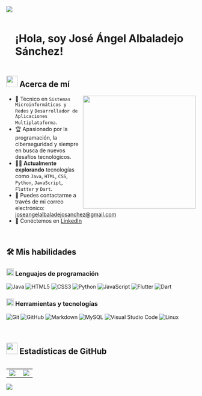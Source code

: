 <!--horizontal divider (gradient)-->
<img src="https://user-images.githubusercontent.com/73097560/115834477-dbab4500-a447-11eb-908a-139a6edaec5c.gif">

<!--h1 without bottom border-->
<div id="user-content-toc">
  <ul align="left">
    <summary><h1 style="display: inline-block">¡Hola, soy José Ángel Albaladejo Sánchez!</h1></summary>
  </ul>
</div>

<!--About Me-->
## <picture><img src="https://github.com/7oSkaaa/7oSkaaa/blob/main/Images/about_me.gif?raw=true" width="30px"></picture> Acerca de mí

<picture><img align="right" src="https://media.giphy.com/media/SWoSkN6DxTszqIKEqv/giphy.gif" width="300px"></picture>

- :school: Técnico en `Sistemas Microinformáticos y Redes` y `Desarrollador de Aplicaciones Multiplataforma`.
- :trophy: Apasionado por la programación, la ciberseguridad y siempre en busca de nuevos desafíos tecnológicos.
- :technologist: **Actualmente explorando** tecnologías como `Java`, `HTML`, `CSS`, `Python`, `JavaScript`, `Flutter` y `Dart`.
- :email: Puedes contactarme a través de mi correo electrónico: [joseangelalbaladejosanchez@gmail.com](mailto:joseangelalbaladejosanchez@gmail.com)
- :link: Conéctemos en [LinkedIn](https://www.linkedin.com/in/jose-%C3%A1ngel-albaladejo-s%C3%A1nchez-517775336/)

<br>

## 🛠️ Mis habilidades

### <picture><img src="https://github.com/7oSkaaa/7oSkaaa/blob/main/Images/Programming_Languages.gif?raw=true" width="20px"></picture> Lenguajes de programación

![Java](https://img.shields.io/badge/Java-F7DF1E?style=flat-square&logo=Java&logoColor=white)
![HTML5](https://img.shields.io/badge/HTML-E34F26?style=flat-square&logo=HTML5&logoColor=white)
![CSS3](https://img.shields.io/badge/CSS-1572B6?style=flat-square&logo=CSS3&logoColor=white)
![Python](https://img.shields.io/badge/Python-3776AB?style=flat-square&logo=Python&logoColor=white)
![JavaScript](https://img.shields.io/badge/JavaScript-F7DF1E?style=flat-square&logo=JavaScript&logoColor=white)
![Flutter](https://img.shields.io/badge/Flutter-02569B?style=flat-square&logo=Flutter&logoColor=white)
![Dart](https://img.shields.io/badge/Dart-0175C2?style=flat-square&logo=Dart&logoColor=white)

### <picture><img src="https://github.com/7oSkaaa/7oSkaaa/blob/main/Images/Software_Tools.gif?raw=true" width="20px"></picture> Herramientas y tecnologías

![Git](https://img.shields.io/badge/Git-F05032?style=flat-square&logo=Git&logoColor=white)
![GitHub](https://img.shields.io/badge/GitHub-181717?style=flat-square&logo=GitHub&logoColor=white)
![Markdown](https://img.shields.io/badge/Markdown-000000?style=flat-square&logo=Markdown&logoColor=white)
![MySQL](https://img.shields.io/badge/MySQL-4479A1?style=flat-square&logo=MySQL&logoColor=white)
![Visual Studio Code](https://img.shields.io/badge/Visual_Studio_Code-007ACC?style=flat-square&logo=Visual-Studio-Code&logoColor=white)
![Linux](https://img.shields.io/badge/Linux-FCC624?style=flat-square&logo=Linux&logoColor=white)

<br>

## <picture><img src="https://github.com/7oSkaaa/7oSkaaa/blob/main/Images/Statistics.gif?raw=true" width="30px"></picture> Estadísticas de GitHub

<p align="left">
  <!-- Estadísticas -->
  <table align="left">
    <tr>
      <td width="50%" align="center">
        <img align="left" src="https://github-readme-stats.vercel.app/api?username=JoseAngelHub&theme=dark&show_icons=true&count_private=true" />
      </td>
      <td width="50%" align="center">
        <img align="center" src="https://github-readme-stats.anuraghazra1.vercel.app/api/top-langs/?username=JoseAngelHub&theme=dark&hide_border=false&no-bg=true&no-frame=true&langs_count=7" />
      </td>
    </tr>
  </table>
</p>

<br>

<!--horizontal divider (gradient)-->
<img src="https://user-images.githubusercontent.com/73097560/115834477-dbab4500-a447-11eb-908a-139a6edaec5c.gif">

